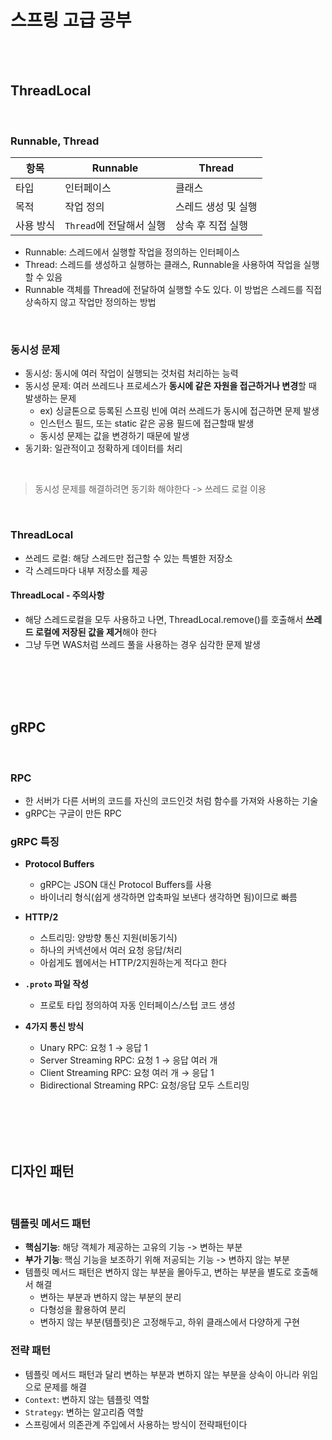 # 스프링 고급 공부

<br><br>

## ThreadLocal

<br>

### Runnable, Thread
| 항목    |Runnable|Thread|
|-------|---|---|
| 타입    |인터페이스|클래스|
| 목적    |작업 정의|스레드 생성 및 실행|
| 사용 방식 |`Thread`에 전달해서 실행|상속 후 직접 실행|
- Runnable: 스레드에서 실행할 작업을 정의하는 인터페이스
- Thread: 스레드를 생성하고 실행하는 클래스, Runnable을 사용하여 작업을 실행할 수 있음
- Runnable 객체를 Thread에 전달하여 실행할 수도 있다. 이 방법은 스레드를 직접 상속하지 않고 작업만 정의하는 방법


<br>

### 동시성 문제
- 동시성: 동시에 여러 작업이 실행되는 것처럼 처리하는 능력
- 동시성 문제: 여러 쓰레드나 프로세스가 **동시에 같은 자원을 접근하거나 변경**할 때 발생하는 문제
  - ex) 싱글톤으로 등록된 스프링 빈에 여러 쓰레드가 동시에 접근하면 문제 발생
  - 인스턴스 필드, 또는 static 같은 공용 필드에 접근할때 발생
  - 동시성 문제는 값을 변경하기 때문에 발생
- 동기화: 일관적이고 정확하게 데이터를 처리

<br>

> 동시성 문제를 해결하려면 동기화 해야한다 -> 쓰레드 로컬 이용

<br>

### ThreadLocal
- 쓰레드 로컬: 해당 스레드만 접근할 수 있는 특별한 저장소
- 각 스레드마다 내부 저장소를 제공

#### ThreadLocal - 주의사항
- 해당 스레드로컬을 모두 사용하고 나면, ThreadLocal.remove()를 호출해서 **쓰레드 로컬에 저장된 값을 제거**해야 한다
- 그냥 두면 WAS처럼 쓰레드 풀을 사용하는 경우 심각한 문제 발생

<br><br><br><br>

## gRPC

<br>

### RPC
- 한 서버가 다른 서버의 코드를 자신의 코드인것 처럼 함수를 가져와 사용하는 기술
- gRPC는 구글이 만든 RPC

### gRPC 특징 
- **Protocol Buffers**
  - gRPC는 JSON 대신 Protocol Buffers를 사용
  - 바이너리 형식(쉽게 생각하면 압축파일 보낸다 생각하면 됨)이므로 빠름
  

- **HTTP/2**
  - 스트리밍: 양방향 통신 지원(비동기식)
  - 하나의 커넥션에서 여러 요청 응답/처리
  - 아쉽게도 웹에서는 HTTP/2지원하는게 적다고 한다


- **`.proto` 파일 작성**
  - 프로토 타입 정의하여 자동 인터페이스/스텁 코드 생성


- **4가지 통신 방식**
  - Unary RPC: 요청 1 → 응답 1 
  - Server Streaming RPC: 요청 1 → 응답 여러 개 
  - Client Streaming RPC: 요청 여러 개 → 응답 1 
  - Bidirectional Streaming RPC: 요청/응답 모두 스트리밍

<br><br><br><br>

## 디자인 패턴 

<br>

### 템플릿 메서드 패턴
- **핵심기능**: 해당 객체가 제공하는 고유의 기능 -> 변하는 부분
- **부가 기능**: 핵심 기능을 보조하기 위해 저공되는 기능 -> 변하지 않는 부분
- 템플릿 메서드 패턴은 변하지 않는 부분을 몰아두고, 변하는 부분을 별도로 호출해서 해결
  - 변하는 부분과 변하지 않는 부분의 분리
  - 다형성을 활용하여 분리
  - 변하지 않는 부분(템플릿)은 고정해두고, 하위 클래스에서 다양하게 구현

### 전략 패턴
- 템플릿 메서드 패턴과 달리 변하는 부분과 변하지 않는 부분을 상속이 아니라 위임으로 문제를 해결
- `Context`: 변하지 않는 템플릿 역할
- `Strategy`: 변하는 알고리즘 역할
- 스프링에서 의존관계 주입에서 사용하는 방식이 전략패턴이다